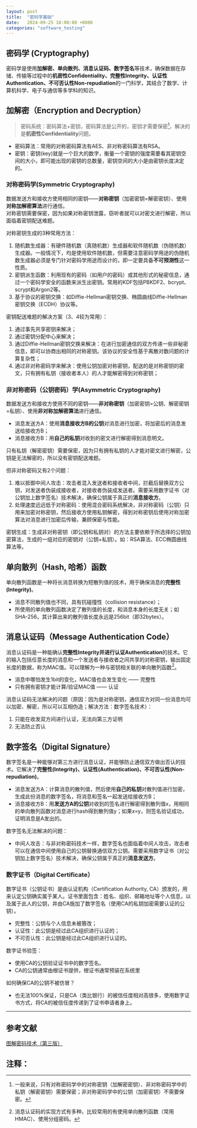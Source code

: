 ```yaml
---
layout: post
title:  "密码学基础"
date:   2024-09-25 16:00:00 +0800
categories: "software_testing"
---
```


## 密码学 (Cryptography)

密码学是使用**加解密、单向散列、消息认证码、数字签名**等技术，确保数据在存储、传输等过程中的**机密性Confidentiality、完整性Integrity、认证性Authentication、不可否认性Non-repudiation**的一门科学，其结合了数学、计算机科学、电子与通信等多学科的知识。

## 加解密（Encryption and Decryption）

> 密码系统：密码算法+密钥，密码算法是公开的，密钥才需要保密[^1]，解决的是**机密性Confidentiality**问题。  
  - 密码算法：常用的对称密码算法有AES、非对称密码算法有RSA。  
  - 密钥：密钥(key)就是一个巨大的数字，衡量一个密钥的强度需要看其密钥空间的大小，即可能出现的密钥的总数量，密钥空间的大小是由密钥长度决定的。

### 对称密码学(Symmetric Cryptography)

数据发送方和接收方使用相同的密钥——**对称密钥**（加密密钥=解密密钥）、使用**对称加解密算法**进行通信。  
对称密钥需要保密，因为如果对称密钥泄露，窃听者就可以对密文进行解密，所以面临着密钥配送难题。

对称密钥生成的3种常用方法：
1. 随机数生成器：有硬件随机数（真随机数）生成器和软件随机数（伪随机数）生成器。一般情况下，均是使用软件随机数，但需要注意密码学用途的伪随机数生成器必须是专门针对密码学用途而设计的，即一定要具备**不可预测性**这一性质。
2. 密钥派生函数：利用现有的密码（如用户的密码）或其他形式的秘密信息，通过一个密码学安全的函数来派生出密钥。常用的KDF包括PBKDF2、bcrypt、scrypt和Argon2等。
3. 基于协议的密钥交换：如Diffie-Hellman密钥交换、椭圆曲线Diffie-Hellman密钥交换（ECDH）协议等。

密钥配送难题的解决方案（3、4较为常用）：
1. 通过事先共享密钥来解决；
2. 通过密钥分配中心来解决；
3. 通过Diffie-Hellman密钥交换来解决：在进行加密通信的双方传递一些非秘密信息，即可以协商出相同的对称密钥。该协议的安全性基于离散对数问题的计算复杂性；
4. 通过非对称密码学来解决：使用公钥加密对称密钥，配送的是对称密钥的密文，只有拥有私钥（接收者本人）的人才能解密得到对称密钥；

### 非对称密码（公钥密码）学(Asymmetric Cryptography)

数据发送方和接收方使用不同的密钥——**非对称密钥**（加密密钥=公钥、解密密钥=私钥）、使用**非对称加解密算法**进行通信。    

- 消息发送方A：使用**消息接收方B的公钥**对消息进行加密，将加密后的消息发送给接收方B；
- 消息接收方B：用**自己的私钥**对收到的密文进行解密得到消息明文。

只有私钥（解密密钥）需要保密，因为只有拥有私钥的人才能对密文进行解密，公钥是无法解密的，所以没有密钥配送难题。

但非对称密码又有2个问题：
1. 难以抵御中间人攻击：攻击者混入发送者和接收者中间，拦截后替换双方公钥，对发送者伪装成接收者，对接收者伪装成发送者。需要采用数字证书（对公钥加上数字签名）技术解决，确保公钥属于真正的**消息接收方**。
2. 处理速度远远低于对称密码：使用混合密码系统解决，非对称密码（公钥）只用来加密对称密钥，然后接收方使用私钥解密，得到对称密钥后使用对称加密算法对消息进行加密后传输，兼顾保密与性能。

密钥生成：生成非对称密钥（即公钥和私钥对）的方法主要依赖于所选择的公钥加密算法，生成的一组对应的密钥对（公钥+私钥）。如：RSA算法、ECC椭圆曲线算法等。

## 单向散列（Hash, 哈希）函数

单向散列函数是一种将长消息转换为短散列值的技术，用于确保消息的**完整性(Integrity)**。
- 消息不同散列值也不同，具有抗碰撞性（collision resistance）；
- 所使用的单向散列函数决定了散列值的长度，和消息本身的长度无关；如SHA-256，其计算出来的散列值长度永远是256bit（即32bytes）。

## 消息认证码（Message Authentication Code）

消息认证码是一种能确认**完整性Integrity并进行认证Authentication**的技术。它的输入包括任意长度的消息和一个发送者与接收者之间共享的对称密钥，输出固定长度的数据，称为MAC值。可以理解为一种与密钥相关联的单向散列函数[^2]。
- 消息中哪怕发生1bit的变化，MAC值也会发生变化 —— 完整性
- 只有拥有密钥才能计算/验证MAC值 —— 认证

消息认证码无法解决的问题（原因：因为是对称密钥，通信双方对同一份消息均可以加密、解密，所以可以互相伪造；解决方法：数字签名技术）：
1. 只能在收发双方间进行认证，无法向第三方证明
2. 无法防止否认

## 数字签名（Digital Signature）

数字签名是一种能够对第三方进行消息认证，并能够防止通信双方做出否认的技术。它解决了**完整性(Integrity)、认证性(Authentication)、不可否认性(Non-repudiation)**。
- 消息发送方A：计算消息的散列值，然后使用**自己的私钥**对散列值进行加密，生成此份消息的数字签名，将消息和签名一起发送给接收方B；
- 消息接收方B：用**发送方A的公钥**对收到的签名进行解密得到散列值x，用相同的单向散列函数对消息进行hash得到散列值y；如果x=y，则签名验证成功，证明消息是A发出的。

数字签名无法解决的问题：
- 中间人攻击：与非对称密码技术一样，数字签名也面临着中间人攻击，攻击者可以在通信中间使用自己的公钥替换通信双方公钥。需要采用数字证书（对公钥加上数字签名）技术解决，确保公钥属于真正的**消息发送方**。

### 数字证书（Digital Certificate）

数字证书（公钥证书）是由认证机构（Certification Authority, CA）颁发的，用来认定公钥确实属于某人。证书里面包含：姓名、组织、邮箱地址等个人信息，以及属于此人的公钥，并由CA施加了数字签名（使用CA的私钥加密需要认证的公钥）。
- 完整性：公钥与个人信息未被篡改；
- 认证性：此公钥是经过此CA组织进行认证的；
- 不可否认性：此公钥是经过此CA组织进行认证的。

数字证书验签：
- 使用CA的公钥验证证书中的数字签名。
- CA的公钥通常由根证书提供，根证书通常预装在系统里

如何确保CA的公钥不被仿冒？
- 也无法100%保证，只是CA（类比银行）的被信任度相对高很多，使用数字证书方式，将CA的被信任度传递到了证书申请者身上。

---

## 参考文献

[图解密码技术（第三版）](https://book.douban.com/subject/26822106/)

## 注释：

[^1]: 一般来说，只有对称密码学中的对称密钥（加解密密钥）、非对称密码学中的私钥（解密密钥）需要保密；非对称密码学中的公钥（加密密钥）不需要保密。
[^2]: 消息认证码的实现方式有多种，比较常用的有使用单向散列函数（常用HMAC）、使用分组密码。
